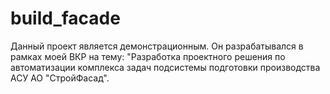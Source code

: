 # build_facade
Данный проект является демонстрационным. Он разрабатывался в рамках моей ВКР на тему: "Разработка проектного решения по автоматизации комплекса задач подсистемы подготовки производства АСУ АО "СтройФасад".
